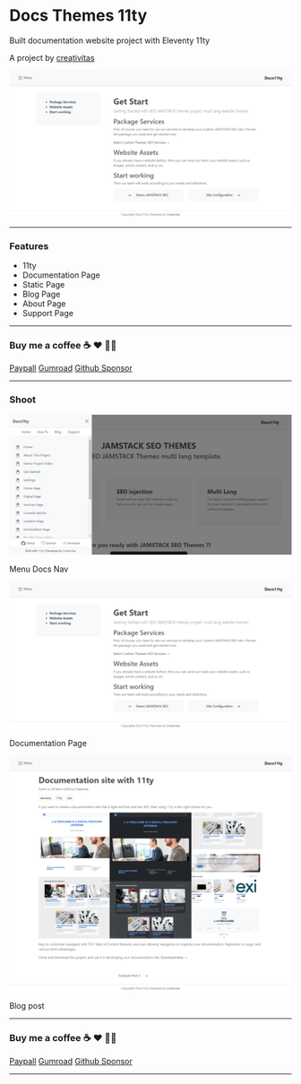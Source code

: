# Docs Themes 11ty

Built documentation website project with Eleventy 11ty

A project by [creativitas](https://www.fiverr.com/creativitas/design-your-modern-website-using-jekyll)

![docs 11ty](doc.png)

---

### Features

+ 11ty
+ Documentation Page
+ Static Page
+ Blog Page
+ About Page
+ Support Page

---

### Buy me a coffee ☕️ ❤️  ✌🏻 

[Paypall](https://www.paypal.com/cgi-bin/webscr?cmd=_s-xclick&hosted_button_id=JVZVXBC4N9DAN) [Gumroad](https://creativitaz.gumroad.com/l/coffee) [Github Sponsor](https://github.com/sponsors/mesinkasir)

---

### Shoot

![docs 11ty](menu.png)

Menu Docs Nav

![docs 11ty](doc.png)

Documentation Page

![docs 11ty](shoot.png)

Blog post

---

### Buy me a coffee ☕️ ❤️  ✌🏻 

[Paypall](https://www.paypal.com/cgi-bin/webscr?cmd=_s-xclick&hosted_button_id=JVZVXBC4N9DAN) [Gumroad](https://creativitaz.gumroad.com/l/coffee) [Github Sponsor](https://github.com/sponsors/mesinkasir)

---
